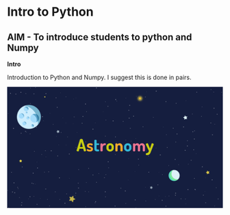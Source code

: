 # Intro to Python

## AIM - To introduce students to python and Numpy

**Intro**

Introduction to Python and Numpy. I suggest this is done in pairs.

![AstroWelcome](/DesignAssets/Images/BackgroundText1@0.5x.png)
